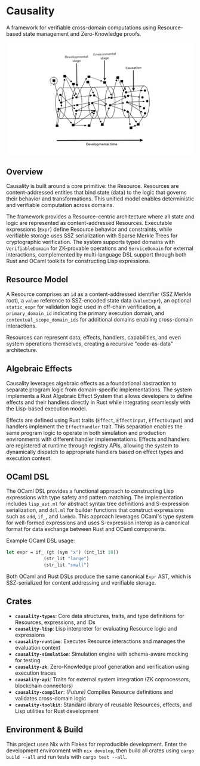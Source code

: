 # Causality

A framework for verifiable cross-domain computations using Resource-based state management and Zero-Knowledge proofs.

![](./causality.png)

## Overview

Causality is built around a core primitive: the Resource. Resources are content-addressed entities that bind state (data) to the logic that governs their behavior and transformations. This unified model enables deterministic and verifiable computation across domains.

The framework provides a Resource-centric architecture where all state and logic are represented as content-addressed Resources. Executable expressions (`Expr`) define Resource behavior and constraints, while verifiable storage uses SSZ serialization with Sparse Merkle Trees for cryptographic verification. The system supports typed domains with `VerifiableDomain` for ZK-provable operations and `ServiceDomain` for external interactions, complemented by multi-language DSL support through both Rust and OCaml toolkits for constructing Lisp expressions.

## Resource Model

A Resource comprises an `id` as a content-addressed identifier (SSZ Merkle root), a `value` reference to SSZ-encoded state data (`ValueExpr`), an optional `static_expr` for validation logic used in off-chain verification, a `primary_domain_id` indicating the primary execution domain, and `contextual_scope_domain_ids` for additional domains enabling cross-domain interactions.

Resources can represent data, effects, handlers, capabilities, and even system operations themselves, creating a recursive "code-as-data" architecture.

## Algebraic Effects

Causality leverages algebraic effects as a foundational abstraction to separate program logic from domain-specific implementations. The system implements a Rust Algebraic Effect System that allows developers to define effects and their handlers directly in Rust while integrating seamlessly with the Lisp-based execution model.

Effects are defined using Rust traits (`Effect`, `EffectInput`, `EffectOutput`) and handlers implement the `EffectHandler` trait. This separation enables the same program logic to operate in both simulation and production environments with different handler implementations. Effects and handlers are registered at runtime through registry APIs, allowing the system to dynamically dispatch to appropriate handlers based on effect types and execution context.

## OCaml DSL

The OCaml DSL provides a functional approach to constructing Lisp expressions with type safety and pattern matching. The implementation includes `lisp_ast.ml` for abstract syntax tree definitions and S-expression serialization, and `dsl.ml` for builder functions that construct expressions such as `add`, `if_`, and `lambda`. This approach leverages OCaml's type system for well-formed expressions and uses S-expression interop as a canonical format for data exchange between Rust and OCaml components.

Example OCaml DSL usage:
```ocaml
let expr = if_ (gt (sym "x") (int_lit 10)) 
              (str_lit "large") 
              (str_lit "small")
```

Both OCaml and Rust DSLs produce the same canonical `Expr` AST, which is SSZ-serialized for content addressing and verifiable storage.

## Crates

- **`causality-types`**: Core data structures, traits, and type definitions for Resources, expressions, and IDs
- **`causality-lisp`**: Lisp interpreter for evaluating Resource logic and expressions
- **`causality-runtime`**: Executes Resource interactions and manages the evaluation context
- **`causality-simulation`**: Simulation engine with schema-aware mocking for testing
- **`causality-zk`**: Zero-Knowledge proof generation and verification using execution traces
- **`causality-api`**: Traits for external system integration (ZK coprocessors, blockchain connectors)
- **`causality-compiler`**: *(Future)* Compiles Resource definitions and validates cross-domain logic
- **`causality-toolkit`**: Standard library of reusable Resources, effects, and Lisp utilities for Rust development

## Environment & Build

This project uses Nix with Flakes for reproducible development. Enter the development environment with `nix develop`, then build all crates using `cargo build --all` and run tests with `cargo test --all`.
